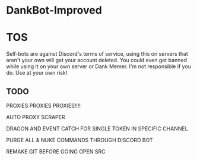 # DankBot-Improved

# TOS
Self-bots are against Discord's terms of service, using this on servers that aren't your own will get your account deleted. You could even get banned while using it on your own server or Dank Memer. I'm not responsible if you do. Use at your own risk!

## TODO
PROXIES PROXIES PROXIES!!!!

AUTO PROXY SCRAPER

DRAGON AND EVENT CATCH FOR SINGLE TOKEN IN SPECIFIC CHANNEL

PURGE ALL & NUKE COMMANDS THROUGH DISCORD BOT 

REMAKE GIT BEFORE GOING OPEN SRC
